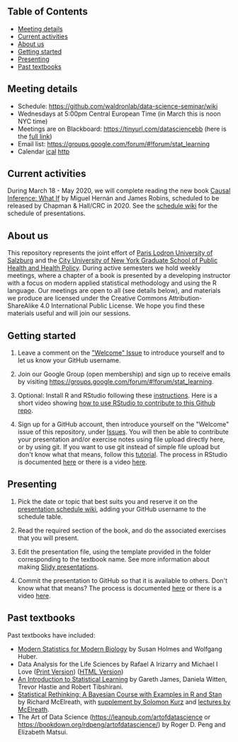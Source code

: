 ## Table of Contents

- [Meeting details](#meeting-details)
- [Current activities](#current-activities)
- [About us](#about-us)
- [Getting started](#getting-started)
- [Presenting](#presenting)
- [Past textbooks](#past-textbooks)

## Meeting details

* Schedule: https://github.com/waldronlab/data-science-seminar/wiki
* Wednesdays at 5:00pm Central European Time (in March this is noon NYC time)
* Meetings are on Blackboard: https://tinyurl.com/datasciencebb (here is the [full link](https://us.bbcollab.com/collab/ui/session/guest/d3d0f258a0154bc885fd22cb7ae8a86f))
* Email list: https://groups.google.com/forum/#!forum/stat_learning
* Calendar [ical](https://calendar.google.com/calendar/ical/094jn99q1meuq01gmtn7ipo0ts%40group.calendar.google.com/public/basic.ics) [http](https://calendar.google.com/calendar/embed?src=094jn99q1meuq01gmtn7ipo0ts%40group.calendar.google.com&ctz=America%2FNew_York)

## Current activities

During March 18 - May 2020, we will complete reading the new book [Causal Inference: What If] by Miguel Hernán and James Robins, scheduled to be released by Chapman & Hall/CRC in 2020. See the [schedule
wiki](https://github.com/waldronlab/data-science-seminar/wiki) for the schedule of presentations.

## About us

This repository represents the joint effort of [Paris Lodron University
of Salzburg](https://www.uni-salzburg.at/index.php?id=52) and the
[City University of New York Graduate School of Public Health and
Health Policy](http://sph.cuny.edu/). During active semesters we hold
weekly meetings, where a chapter of a book is presented by a
developing instructor with a focus on modern applied statistical
methodology and using the R language. Our meetings are open to all
(see details below), and materials we produce are licensed under the Creative
Commons Attribution-ShareAlike 4.0 International Public License. We
hope you find these materials useful and will join our sessions.

## Getting started

1. Leave a comment on the ["Welcome" Issue](https://github.com/waldronlab/data-science-seminar/issues/9) to introduce yourself and to
let us know your GitHub username.

2. Join our Google Group (open membership) and sign up to receive
emails by visiting
https://groups.google.com/forum/#!forum/stat_learning.

3. Optional: Install R and RStudio following
these
[instructions](https://www.ics.uci.edu/~jutts/110/InstallingRandRStudio.pdf). Here
is a short video showing [how to use RStudio to contribute to this
Github repo](http://youtu.be/uHYcDQDbMY8).

4. Sign up for a GitHub account, then introduce yourself on the "Welcome" issue of this repository, under [Issues](https://github.com/waldronlab/data-science-seminar/issues).  You will then be able to contribute your presentation and/or exercise notes using file upload directly here, or by using git. If you want to use git instead of simple file upload but don't know what that means, follow this
[tutorial](https://try.github.io/levels/1/challenges/1). The process
in RStudio is documented
[here](https://support.rstudio.com/hc/en-us/articles/200532077-Version-Control-with-Git-and-SVN)
or there is a video
[here](https://www.rstudio.com/resources/webinars/rstudio-essentials-webinar-series-managing-part-2/).



## Presenting

1. Pick the date or topic that best suits you and reserve it on the
[presentation schedule
wiki](https://github.com/waldronlab/data-science-seminar/wiki), adding
your GitHub username to the schedule table.

2. Read the required section of the book, and do the associated
exercises that you will present.

3. Edit the presentation file, using the template provided in the folder corresponding to the textbook name. See more information about making [Slidy presentations](https://bookdown.org/yihui/rmarkdown/slidy-presentation.html). 

4. Commit the presentation to GitHub so that it is
available to others. Don't know what that means? The process is
documented
[here](https://support.rstudio.com/hc/en-us/articles/200532077-Version-Control-with-Git-and-SVN)
or there is a video
[here](https://www.rstudio.com/resources/webinars/rstudio-essentials-webinar-series-managing-part-2/).

## Past textbooks

Past textbooks have included:

* [Modern Statistics for Modern Biology](http://web.stanford.edu/class/bios221/book/) by Susan Holmes and Wolfgang Huber. 
* Data Analysis for the Life Sciences by Rafael A Irizarry and Michael I Love ([Print Version](https://leanpub.com/dataanalysisforthelifesciences/)) ([HTML Version](http://genomicsclass.github.io/book/))
* [An Introduction to Statistical Learning](https://www-bcf.usc.edu/~gareth/ISL/) by Gareth James, Daniela Witten, Trevor Hastie and Robert Tibshirani.
* [Statistical Rethinking: A Bayesian Course with Examples in R and Stan](https://xcelab.net/rm/statistical-rethinking/) by Richard McElreath, with [supplement by Solomon Kurz](https://bookdown.org/connect/#/apps/1850/access) and [lectures by McElreath](https://www.youtube.com/channel/UCNJK6_DZvcMqNSzQdEkzvzA/playlists).
* The Art of Data Science (https://leanpub.com/artofdatascience or https://bookdown.org/rdpeng/artofdatascience/) by Roger D. Peng and Elizabeth Matsui.

[Causal Inference: What If]: https://www.hsph.harvard.edu/miguel-hernan/causal-inference-book/

